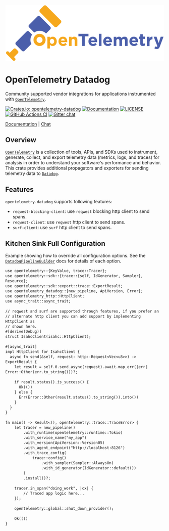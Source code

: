 ![OpenTelemetry — An observability framework for cloud-native software.][splash]

[splash]: https://raw.githubusercontent.com/open-telemetry/opentelemetry-rust/main/assets/logo-text.png

# OpenTelemetry Datadog

Community supported vendor integrations for applications instrumented with [`OpenTelemetry`].

[![Crates.io: opentelemetry-datadog](https://img.shields.io/crates/v/opentelemetry-datadog.svg)](https://crates.io/crates/opentelemetry-datadog)
[![Documentation](https://docs.rs/opentelemetry-datadog/badge.svg)](https://docs.rs/opentelemetry-datadog)
[![LICENSE](https://img.shields.io/crates/l/opentelemetry-datadog)](./LICENSE)
[![GitHub Actions CI](https://github.com/open-telemetry/opentelemetry-rust/workflows/CI/badge.svg)](https://github.com/open-telemetry/opentelemetry-rust/actions?query=workflow%3ACI+branch%3Amain)
[![Gitter chat](https://img.shields.io/badge/gitter-join%20chat%20%E2%86%92-brightgreen.svg)](https://gitter.im/open-telemetry/opentelemetry-rust)

[Documentation](https://docs.rs/opentelemetry-datadog) |
[Chat](https://gitter.im/open-telemetry/opentelemetry-rust)

## Overview

[`OpenTelemetry`] is a collection of tools, APIs, and SDKs used to instrument,
generate, collect, and export telemetry data (metrics, logs, and traces) for
analysis in order to understand your software's performance and behavior. This
crate provides additional propagators and exporters for sending telemetry data
to [`Datadog`].

## Features

`opentelemetry-datadog` supports following features:

- `reqwest-blocking-client`: use `reqwest` blocking http client to send spans.
- `reqwest-client`: use `reqwest` http client to send spans.
- `surf-client`: use `surf` http client to send spans.


## Kitchen Sink Full Configuration

 Example showing how to override all configuration options. See the
 [`DatadogPipelineBuilder`] docs for details of each option.

 [`DatadogPipelineBuilder`]: struct.DatadogPipelineBuilder.html

 ```no_run
 use opentelemetry::{KeyValue, trace::Tracer};
 use opentelemetry::sdk::{trace::{self, IdGenerator, Sampler}, Resource};
 use opentelemetry::sdk::export::trace::ExportResult;
 use opentelemetry_datadog::{new_pipeline, ApiVersion, Error};
 use opentelemetry_http::HttpClient;
 use async_trait::async_trait;

 // reqwest and surf are supported through features, if you prefer an
 // alternate http client you can add support by implementing HttpClient as
 // shown here.
 #[derive(Debug)]
 struct IsahcClient(isahc::HttpClient);

 #[async_trait]
 impl HttpClient for IsahcClient {
   async fn send(&self, request: http::Request<Vec<u8>>) -> ExportResult {
     let result = self.0.send_async(request).await.map_err(|err| Error::Other(err.to_string()))?;

     if result.status().is_success() {
       Ok(())
     } else {
       Err(Error::Other(result.status().to_string()).into())
     }
   }
 }

 fn main() -> Result<(), opentelemetry::trace::TraceError> {
     let tracer = new_pipeline()
         .with_runtime(opentelemetry::runtime::Tokio)
         .with_service_name("my_app")
         .with_version(ApiVersion::Version05)
         .with_agent_endpoint("http://localhost:8126")
         .with_trace_config(
             trace::config()
                 .with_sampler(Sampler::AlwaysOn)
                 .with_id_generator(IdGenerator::default())
         )
         .install()?;

     tracer.in_span("doing_work", |cx| {
         // Traced app logic here...
     });
     
     opentelemetry::global::shut_down_provider();

     Ok(())
 }
 ```

[`Datadog`]: https://www.datadoghq.com/
[`OpenTelemetry`]: https://crates.io/crates/opentelemetry
